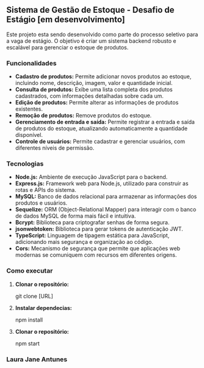 ## Sistema de Gestão de Estoque - Desafio de Estágio [em desenvolvimento]

Este projeto esta sendo desenvolvido como parte do processo seletivo para a vaga de estágio. 
O objetivo é criar um sistema backend robusto e escalável para gerenciar o estoque de produtos.

### Funcionalidades
* **Cadastro de produtos:** Permite adicionar novos produtos ao estoque, incluindo nome, descrição, imagem, valor e quantidade inicial.
* **Consulta de produtos:** Exibe uma lista completa dos produtos cadastrados, com informações detalhadas sobre cada um.
* **Edição de produtos:** Permite alterar as informações de produtos existentes.
* **Remoção de produtos:** Remove produtos do estoque.
* **Gerenciamento de entrada e saída:** Permite registrar a entrada e saída de produtos do estoque, atualizando automaticamente a quantidade disponível.
* **Controle de usuários:** Permite cadastrar e gerenciar usuários, com diferentes níveis de permissão.

### Tecnologias
* **Node.js:** Ambiente de execução JavaScript para o backend.
* **Express.js:** Framework web para Node.js, utilizado para construir as rotas e APIs do sistema.
* **MySQL:** Banco de dados relacional para armazenar as informações dos produtos e usuários.
* **Sequelize:** ORM (Object-Relational Mapper) para interagir com o banco de dados MySQL de forma mais fácil e intuitiva.
* **Bcrypt:** Biblioteca para criptografar senhas de forma segura.
* **jsonwebtoken:** Biblioteca para gerar tokens de autenticação JWT.
* **TypeScript:** Linguagem de tipagem estática para JavaScript, adicionando mais segurança e organização ao código.
* **Cors:** Mecanismo de segurança que permite que aplicações web modernas se comuniquem com recursos em diferentes origens.

### Como executar
1. **Clonar o repositório:**

   git clone [URL]

2. **Instalar dependecias:**

   npm install

3. **Clonar o repositório:**

   npm start

### Laura Jane Antunes ###